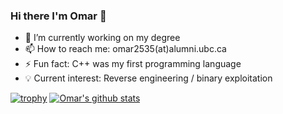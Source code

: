 ### Hi there I'm Omar 👋 

- 🔭 I’m currently working on my degree
- 📫 How to reach me: omar2535(at)alumni.ubc.ca
- ⚡ Fun fact: C++ was my first programming language
- 💡  Current interest: Reverse engineering / binary exploitation


[![trophy](https://github-profile-trophy.vercel.app/?username=omar2535&row=1)](https://github.com/ryo-ma/github-profile-trophy)
[![Omar's github stats](https://github-readme-stats.vercel.app/api?username=omar2535)](https://github.com/anuraghazra/github-readme-stats)
